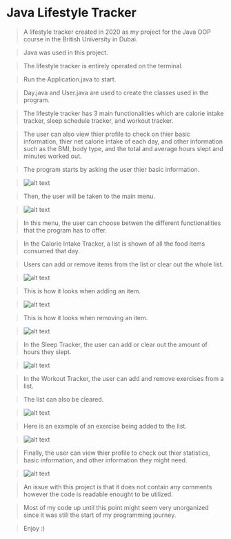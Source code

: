 # Java Lifestyle Tracker
> A lifestyle tracker created in 2020 as my project for the Java OOP course in the British University in Dubai.

> Java was used in this project.

> The lifestyle tracker is entirely operated on the terminal.

> Run the Application.java to start.

> Day.java and User.java are used to create the classes used in the program.

> The lifestyle tracker has 3 main functionalities which are calorie intake tracker, sleep schedule tracker, and workout tracker.

> The user can also view thier profile to check on thier basic information, thier net calorie intake of each day, and other information such as the BMI, body type, and the total and average hours slept and minutes worked out.

> The program starts by asking the user thier basic information.

> ![alt text](examples/CaptureEx1.PNG)

> Then, the user will be taken to the main menu.

> ![alt text](examples/CaptureEx2.PNG)

> In this menu, the user can choose betwen the different functionalities that the program has to offer.

> In the Calorie Intake Tracker, a list is shown of all the food items consumed that day.

> Users can add or remove items from the list or clear out the whole list.

> ![alt text](examples/CaptureEx3.PNG)

> This is how it looks when adding an item.

> ![alt text](examples/CaptureEx4.PNG)

> This is how it looks when removing an item.

> ![alt text](examples/CaptureEx5.PNG)

> In the Sleep Tracker, the user can add or clear out the amount of hours they slept.

> ![alt text](examples/CaptureEx6.PNG)

> In the Workout Tracker, the user can add and remove exercises from a list.

> The list can also be cleared.

> ![alt text](examples/CaptureEx7.PNG)

> Here is an example of an exercise being added to the list.

> ![alt text](examples/CaptureEx8.PNG)

> Finally, the user can view thier profile to check out thier statistics, basic information, and other information they might need.

> ![alt text](examples/CaptureEx9.PNG)

> An issue with this project is that it does not contain any comments however the code is readable enought to be utilized.

> Most of my code up until this point might seem very unorganized since it was still the start of my programming journey.

> Enjoy :)
